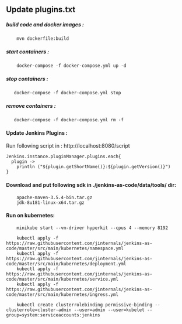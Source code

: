 ## Update plugins.txt 


##### build code and docker images :
```
    mvn dockerfile:build 
```

##### start containers :

```
    docker-compose -f docker-compose.yml up -d
```
##### stop containers :

 ```
    docker-compose -f docker-compose.yml stop
```

##### remove containers :
  
```
   docker-compose -f docker-compose.yml rm -f   
```

#### Update Jenkins Plugins : 
Run following script in : http://localhost:8080/script

```$xslt
Jenkins.instance.pluginManager.plugins.each{
  plugin -> 
    println ("${plugin.getShortName()}:${plugin.getVersion()}")
}
```

#### Download and put following sdk in ./jenkins-as-code/data/tools/ dir:
```
    apache-maven-3.5.4-bin.tar.gz
    jdk-8u181-linux-x64.tar.gz
```

#### Run on kubernetes: 
```
    minikube start --vm-driver hyperkit --cpus 4 --memory 8192
    
    kubectl apply -f https://raw.githubusercontent.com/jinternals/jenkins-as-code/master/src/main/kubernetes/namespace.yml
    kubectl apply -f https://raw.githubusercontent.com/jinternals/jenkins-as-code/master/src/main/kubernetes/deployment.yml
    kubectl apply -f https://raw.githubusercontent.com/jinternals/jenkins-as-code/master/src/main/kubernetes/service.yml
    kubectl apply -f https://raw.githubusercontent.com/jinternals/jenkins-as-code/master/src/main/kubernetes/ingress.yml
    
    kubectl create clusterrolebinding permissive-binding --clusterrole=cluster-admin --user=admin --user=kubelet --group=system:serviceaccounts:jenkins



    
```    
